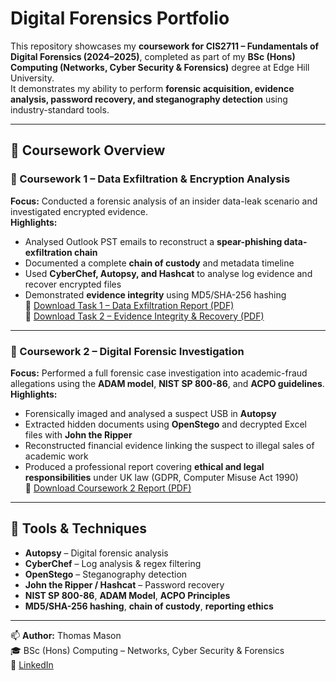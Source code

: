 # Digital Forensics Portfolio

This repository showcases my **coursework for CIS2711 – Fundamentals of Digital Forensics (2024–2025)**, completed as part of my **BSc (Hons) Computing (Networks, Cyber Security & Forensics)** degree at Edge Hill University.  
It demonstrates my ability to perform **forensic acquisition, evidence analysis, password recovery, and steganography detection** using industry-standard tools.

---

## 📘 Coursework Overview

### 🧩 Coursework 1 – Data Exfiltration & Encryption Analysis
**Focus:** Conducted a forensic analysis of an insider data-leak scenario and investigated encrypted evidence.  
**Highlights:**
- Analysed Outlook PST emails to reconstruct a **spear-phishing data-exfiltration chain**
- Documented a complete **chain of custody** and metadata timeline
- Used **CyberChef, Autopsy, and Hashcat** to analyse log evidence and recover encrypted files
- Demonstrated **evidence integrity** using MD5/SHA-256 hashing  
📎 [Download Task 1 – Data Exfiltration Report (PDF)](./digital-forensics/Coursework_1_Data_Exfiltration/CIS2711_Coursework_1_Task_1_Digital_Forensics_Thomas_Mason.pdf)  
📎 [Download Task 2 – Evidence Integrity & Recovery (PDF)](./digital-forensics/Coursework_1_Data_Exfiltration/CIS2711_Coursework_1_Task_2_Digital_Forensics_Thomas_Mason.pdf)

---

### 🧠 Coursework 2 – Digital Forensic Investigation
**Focus:** Performed a full forensic case investigation into academic-fraud allegations using the **ADAM model**, **NIST SP 800-86**, and **ACPO guidelines**.  
**Highlights:**
- Forensically imaged and analysed a suspect USB in **Autopsy**
- Extracted hidden documents using **OpenStego** and decrypted Excel files with **John the Ripper**
- Reconstructed financial evidence linking the suspect to illegal sales of academic work
- Produced a professional report covering **ethical and legal responsibilities** under UK law (GDPR, Computer Misuse Act 1990)  
📎 [Download Coursework 2 Report (PDF)](digital-forensics/Coursework_2_Forensic_Investigation/CIS2711_Coursework_2_Digital_Forensics_Thomas_Mason.pdf)

---

## 🧰 Tools & Techniques
- **Autopsy** – Digital forensic analysis  
- **CyberChef** – Log analysis & regex filtering  
- **OpenStego** – Steganography detection  
- **John the Ripper / Hashcat** – Password recovery  
- **NIST SP 800-86**, **ADAM Model**, **ACPO Principles**  
- **MD5/SHA-256 hashing**, **chain of custody**, **reporting ethics**

---

📫 **Author:** Thomas Mason  
🎓 BSc (Hons) Computing – Networks, Cyber Security & Forensics  
🔗 [LinkedIn](https://www.linkedin.com/in/thomasmason05)
